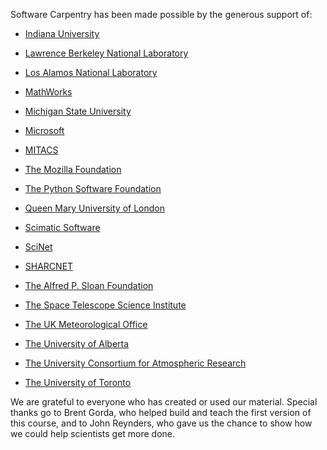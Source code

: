 Software Carpentry has been made possible by the generous support of:

-   [Indiana University](http://www.indiana.edu)
-   [Lawrence Berkeley National Laboratory](http://www.lbl.gov)
-   [Los Alamos National Laboratory](http://www.lanl.gov)
-   [MathWorks](http://www.mathworks.com)
-   [Michigan State University](http://www.msu.edu)
-   [Microsoft](http://www.microsoft.com)
-   [MITACS](http://www.mitacs.ca)
-   [The Mozilla Foundation](http://mozillafoundation.org)
-   [The Python Software Foundation](http://www.python.org/psf/)
-   [Queen Mary University of London](http://www.qmul.ac.uk)

-   [Scimatic Software](http://www.scimatic.com)
-   [SciNet](http://www.scinet.utoronto.ca)
-   [SHARCNET](http://www.sharcnet.ca)
-   [The Alfred P. Sloan Foundation](http://www.sloan.org)
-   [The Space Telescope Science Institute](http://www.stsci.edu)
-   [The UK Meteorological Office](http://www.metoffice.gov.uk)
-   [The University of Alberta](http://www.ualberta.ca)
-   [The University Consortium for Atmospheric
    Research](http://www.ucar.edu)
-   [The University of Toronto](http://www.utoronto.ca)

We are grateful to everyone who has created or used our material.
Special thanks go to Brent Gorda, who helped build and teach the first
version of this course, and to John Reynders, who gave us the chance to
show how we could help scientists get more done.

